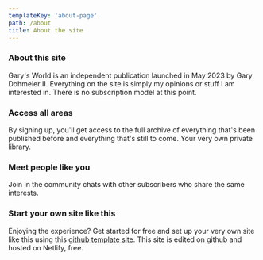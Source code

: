 ```yaml
---
templateKey: 'about-page'
path: /about
title: About the site
---
```

### About this site
Gary's World is an independent publication launched in May 2023 by Gary Dohmeier II. Everything on the site is simply my opinions or stuff I am interested in. There is no subscription model at this point. 

### Access all areas
By signing up, you'll get access to the full archive of everything that's been published before and everything that's still to come. Your very own private library.

### Meet people like you
Join in the community chats with other subscribers who share the same interests.

### Start your own site like this 
Enjoying the experience? Get started for free and set up your very own site like this using this [github template site](https://github.com/decaporg/gatsby-starter-decap-cms). This site is edited on github and hosted on Netlify, free.
